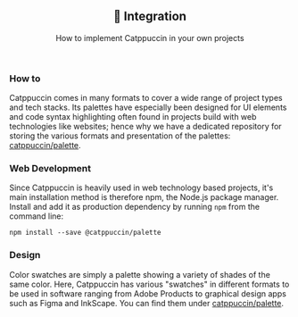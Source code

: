 <p align="center">
  <h2 align="center">🤝 Integration</h2>
</p>

<p align="center">
	How to implement Catppuccin in your own projects
</p>

&nbsp;

### How to

Catppuccin comes in many formats to cover a wide range of project types and tech stacks. Its palettes have especially been designed for UI elements and code syntax highlighting often found in projects build with web technologies like websites; hence why we have a dedicated repository for storing the various formats and presentation of the palettes: [catppuccin/palette](https://github.com/catppuccin/palette).

### Web Development

Since Catppuccin is heavily used in web technology based projects, it's main installation method is therefore npm, the Node.js package manager.
Install and add it as production dependency by running `npm` from the command line:

```
npm install --save @catppuccin/palette
```

### Design

Color swatches are simply a palette showing a variety of shades of the same color. Here, Catppuccin has various "swatches" in different formats to be used in software ranging from Adobe Products to graphical design apps such as Figma and InkScape. You can find them under [catppuccin/palette](https://github.com/catppuccin/palette).
